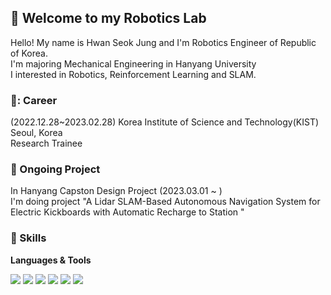 ## 🔭 Welcome to my Robotics Lab  
Hello! My name is Hwan Seok Jung and I'm Robotics Engineer of Republic of Korea.     
I'm majoring Mechanical Engineering in Hanyang University    
I interested in Robotics, Reinforcement Learning and SLAM.

### 🧀: Career
(2022.12.28~2023.02.28) Korea Institute of Science and Technology(KIST)    Seoul, Korea     
Research Trainee 

### :sushi: Ongoing Project
In Hanyang Capston Design Project (2023.03.01 ~ )     
I'm doing project "A Lidar SLAM-Based Autonomous Navigation System for Electric Kickboards with Automatic Recharge to Station "

### :pizza: Skills
**Languages & Tools**    
     
<img src="https://img.shields.io/badge/Python-3776AB?style=for-the-badge&logo=Python&logoColor=white"> <img src="https://img.shields.io/badge/C++-00599C?style=for-the-badge&logo=C++&logoColor=white"> <img src="https://img.shields.io/badge/ROS-22314E?style=for-the-badge&logo=ROS&logoColor=white"> <img src="https://img.shields.io/badge/NVIDIA-76B900?style=for-the-badge&logo=NVIDIA&logoColor=white"> <img src="https://img.shields.io/badge/GIT-F05032?style=for-the-badge&logo=GIT&logoColor=white"> <img src="https://img.shields.io/badge/PyTorch-EE4C2C?style=for-the-badge&logo=PyTorch&logoColor=white">
